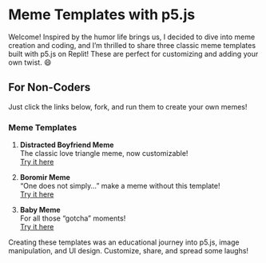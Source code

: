 # Meme Templates with p5.js

Welcome! Inspired by the humor life brings us, I decided to dive into meme creation and coding, and I’m thrilled to share three classic meme templates built with p5.js on Replit! These are perfect for customizing and adding your own twist. 😄

## For Non-Coders
Just click the links below, fork, and run them to create your own memes!

### Meme Templates

1. **Distracted Boyfriend Meme**  
   The classic love triangle meme, now customizable!  
   [Try it here](https://lnkd.in/gsgMpddW)

2. **Boromir Meme**  
   “One does not simply…” make a meme without this template!  
   [Try it here](https://lnkd.in/gqhEKWcD)

3. **Baby Meme**  
   For all those “gotcha” moments!  
   [Try it here](https://lnkd.in/gUrcTxTZ)

Creating these templates was an educational journey into p5.js, image manipulation, and UI design. Customize, share, and spread some laughs! 
